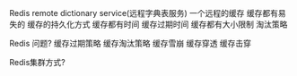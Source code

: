 Redis remote dictionary service(远程字典表服务)
一个远程的缓存
缓存都有易失的
缓存的持久化方式
缓存都有时间
缓存过期时间
缓存都有大小限制
淘汰策略

Redis 问题?
缓存过期策略
缓存淘汰策略
缓存雪崩
缓存穿透
缓存击穿

Redis集群方式?